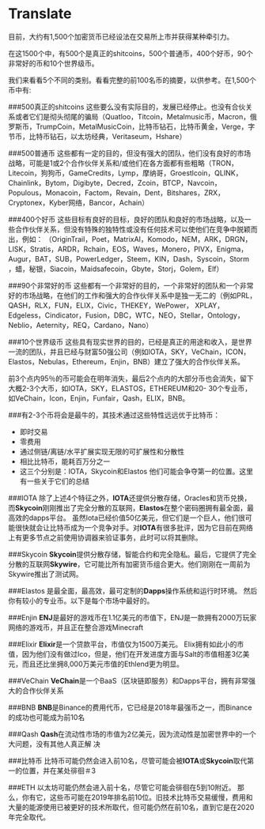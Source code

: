 # Translate
目前，大约有1,500个加密货币已经设法在交易所上市并获得某种牵引力。

在这1500个中，有500个是真正的shitcoins，500个普通币，400个好币，90个非常好的币和10个世界级币。

我们来看看5个不同的类别。看看完整的前100名币的摘要，以供参考。在1,500个币中有:

###500真正的shitcoins
这些要么没有实际目的，发展已经停止。也没有合伙关系或者它们是彻头彻尾的骗局（Quatloo，Titcoin，Metalmusic币，Macron，俄罗斯币，TrumpCoin，MetalMusicCoin，比特币钻石，比特币黄金，Verge，字节币，比特币钻石，以太坊经典，Veritaseum，Hshare）

###500普通币
这些都有一定的目的，但没有强大的团队，他们没有良好的市场战略，可能是1或2个合作伙伴关系和/或他们在各方面都有些粗略（TRON，Litecoin，狗狗币，GameCredits，Lymp，摩纳哥，Groestlcoin，QLINK，Chainlink，Bytom，Digibyte，Decred，Zcoin，BTCP，Navcoin，Populous，Monacoin，Factom，Revain，Dent，Bitshares，ZRX，Cryptonex，Kyber网络，Bancor，Achain）

###400个好币
这些目标有良好的目标，良好的团队和良好的市场战略，以及一些合作伙伴关系，但没有特殊的独特性或没有任何技术可以使他们在竞争中脱颖而出，例如： （OriginTrail，Poet，MatrixAI，Komodo，NEM，ARK，DRGN，LISK，Stratis，ARDR，Rchain，EOS，Waves，Monero，PIVX，Enigma，Augur，BAT，SUB，PowerLedger，Steem，KIN，Dash，Syscoin，Storm ，蜡，秘银，Siacoin，Maidsafecoin，Gbyte，Storj，Golem，Elf）

###90个非常好的币
这些都有一个非常好的目的，一个非常好的团队和一个非常好的市场战略，在他们的工作和强大的合作伙伴关系中是独一无二的（例如PRL，QASH，RLX，FUN，ELIX，Civic，THEKEY，WePower， XPLAY，Edgeless，Cindicator，Fusion，DBC，WTC，NEO，Stellar，Ontology，Neblio，Aeternity，REQ，Cardano，Nano）

###10个世界级币
这些具有现实世界的目的，已经是真正的用途和收入，是世界一流的团队，并且已经与财富50强公司（例如IOTA，SKY，VeChain，ICON，Elastos，Nebulas，Ethereum，Enjin，BNB）建立了强大的合作伙伴关系。

前3个点内95％的币可能会在明年消失，最后2个点内的大部分币也会消失，留下大概2-3个大币，如IOTA，SKY，ELASTOS，ETHEREUM和20- 30个专业币，如VeChain，Icon，Enjin，Funfair，Qash，ELIX，BNB。

###有2-3个币将会是最牛的，其技术通过这些特性远远优于比特币：
* 即时交易
* 零费用
* 通过侧链/离链/水平扩展实现无限的可扩展性和分散性
* 相比比特币，能耗百万分之一
* 这三个分别是：IOTA，Skycoin和Elastos
他们可能会争夺第一的位置。这里有一些关于它们的总结

###IOTA
除了上述4个特征之外，**IOTA**还提供分散存储，Oracles和货币兑换，而**Skycoin**刚刚推出了完全分散的互联网，**Elastos**在整个密码圈拥有最全面，最高效的dapps平台。
虽然Iota已经价值50亿美元，但它们是一个巨人，他们很可能很快就会让比特币成为一个竞争对手。对**IOTA**有很多批评，因为它目前在网络上有更多节点之前使用协调器来验证事务，此时可以将其删除。

###Skycoin
**Skycoin**提供分散存储，智能合约和完全隐私。最后，它提供了完全分散的互联网**Skywire**，它可能比所有加密货币组合更大。他们刚刚在一周前为Skywire推出了测试网。

###Elastos
是最全面，最高效，最可定制的**Dapps**操作系统和运行时环境。
然后你有较小的专业币。以下是每个市场中最好的。

###Enjin
**ENJ**是最好的游戏币在1.1亿美元的市值下，ENJ是一款拥有2000万玩家网络的游戏币，并且正在整合游戏Minecraft

###Elixir
**Elixir**是一个贷款平台，市值仅为1500万美元。 Elix拥有如此小的市值，因为他们没有做过Ico，但是，他们在开发进度方面与Salt的市值相差3亿美元，而且还比坐拥8,000万美元市值的Ethlend更为明显。

###VeChain
**VeChain**是一个BaaS（区块链即服务）和Dapps平台，拥有非常强大的合作伙伴关系

###BNB
**BNB**是Binance的费用代币，它已经是2018年最强币之一，而Binance的成功也可能成为前10名

###Qash
**Qash**在流动性市场的市值为2亿美元，因为流动性是加密世界中的一个大问题，没有其他人真正解
决

###比特币
比特币可能仍然会进入前10名，尽管可能会被**IOTA**或**Skycoin**取代第一的位置，并在某处徘徊＃3

###ETH
以太坊可能仍然会进入前十名，尽管它可能会徘徊在5到10附近。
那么，你有它，这些币可能在2019年排名前10位。旧技术比特币交易缓慢，费用和大量的能源使用已被更好的技术所取代，但可能仍然在前10名，直到它是在2020年完全取代。

